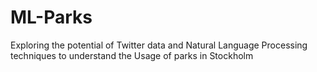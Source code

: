 # ML-Parks
Exploring the potential of Twitter data and Natural Language Processing techniques to understand the Usage of parks in Stockholm
